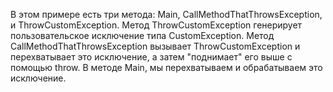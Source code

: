 В этом примере есть три метода: Main, CallMethodThatThrowsException, и ThrowCustomException. 
Метод ThrowCustomException генерирует пользовательское исключение типа CustomException. 
Метод CallMethodThatThrowsException вызывает ThrowCustomException и перехватывает это исключение, а затем "поднимает" его выше с помощью throw. 
В методе Main, мы перехватываем и обрабатываем это исключение.
